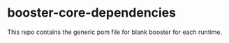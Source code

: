 # booster-core-dependencies
This repo contains the generic pom file for blank booster for each runtime.
